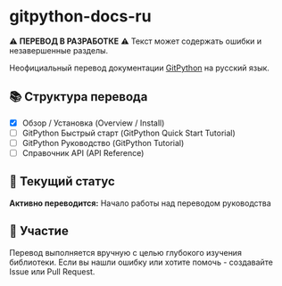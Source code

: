 # gitpython-docs-ru

⚠ **ПЕРЕВОД В РАЗРАБОТКЕ** ⚠
Текст может содержать ошибки и незавершенные разделы.

Неофициальный перевод документации [GitPython](https://gitpython.readthedocs.io/) на русский язык.

## 📚 Структура перевода

- [x] Обзор / Установка (Overview / Install)
- [ ] GitPython Быстрый старт (GitPython Quick Start Tutorial) 
- [ ] GitPython Руководство (GitPython Tutorial)
- [ ] Справочник API (API Reference)

## 🚀 Текущий статус

**Активно переводится:** Начало работы над переводом руководства

## 🤝 Участие

Перевод выполняется вручную с целью глубокого изучения библиотеки. 
Если вы нашли ошибку или хотите помочь - создавайте Issue или Pull Request.
